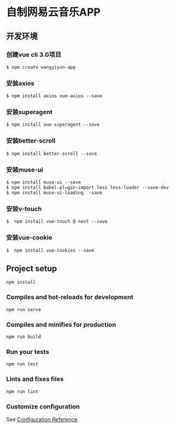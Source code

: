 # 自制网易云音乐APP

## 开发环境

### 创建vue cli 3.0项目
```
$ npm create wangyiyun-app
```



### 安装axios

```
$ npm install axios vue-axios --save
```



### 安装superagent

```
$ npm install vue-superagent --save
```



### 安装better-scroll

```
$ npm install better-scroll --save
```



### 安装muse-ui

```
$ npm install muse-ui --save
$ npm install babel-plugin-import less less-loader --save-dev
$ npm install muse-ui-loading  -save
```



### 安装v-touch

```
$  npm install vue-touch @ next --save
```



### 安装vue-cookie

```
$  npm install vue-cookies --save
```


## Project setup

```
npm install
```

### Compiles and hot-reloads for development
```
npm run serve
```

### Compiles and minifies for production
```
npm run build
```

### Run your tests
```
npm run test
```

### Lints and fixes files
```
npm run lint
```

### Customize configuration
See [Configuration Reference](https://cli.vuejs.org/config/).
